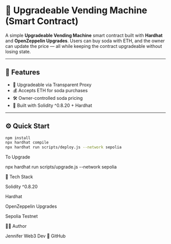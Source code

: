 # 🧃 Upgradeable Vending Machine (Smart Contract)

A simple **Upgradeable Vending Machine** smart contract built with **Hardhat** and **OpenZeppelin Upgrades**. Users can buy soda with ETH, and the owner can update the price — all while keeping the contract upgradeable without losing state.

---

## 🚀 Features

- 🔁 Upgradeable via Transparent Proxy
- 💰 Accepts ETH for soda purchases
- 🛠️ Owner-controlled soda pricing
- 🧱 Built with Solidity ^0.8.20 + Hardhat

---

## ⚙️ Quick Start

```bash
npm install
npx hardhat compile
npx hardhat run scripts/deploy.js --network sepolia
```

To Upgrade

npx hardhat run scripts/upgrade.js --network sepolia

📂 Tech Stack

Solidity ^0.8.20

Hardhat

OpenZeppelin Upgrades

Sepolia Testnet


🙋‍♀️ Author

Jennifer Web3 Dev
🔗 GitHub

